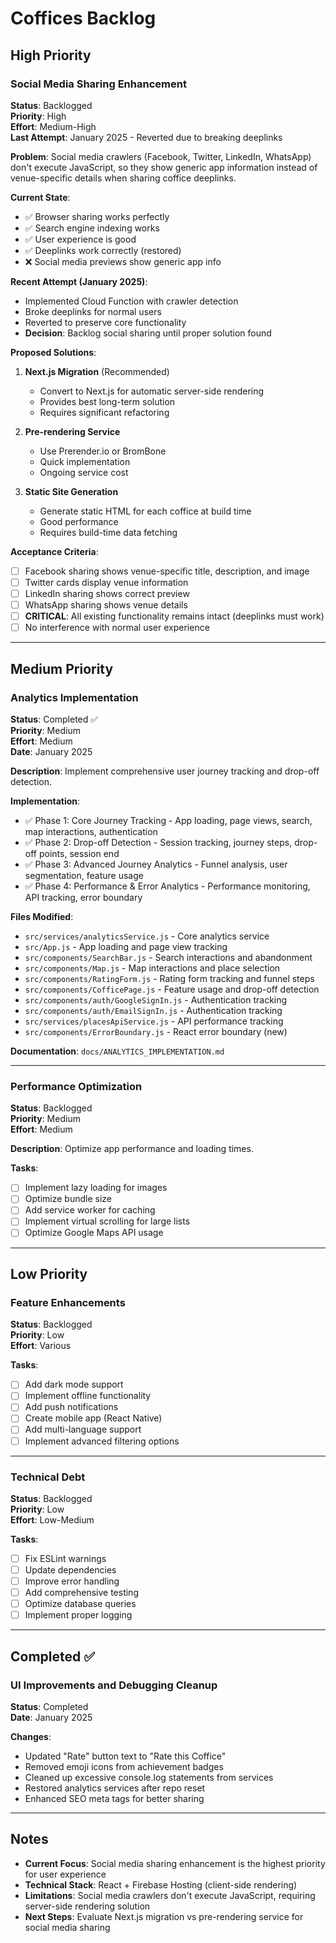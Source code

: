 # Coffices Backlog

## High Priority

### Social Media Sharing Enhancement
**Status**: Backlogged  
**Priority**: High  
**Effort**: Medium-High  
**Last Attempt**: January 2025 - Reverted due to breaking deeplinks

**Problem**: Social media crawlers (Facebook, Twitter, LinkedIn, WhatsApp) don't execute JavaScript, so they show generic app information instead of venue-specific details when sharing coffice deeplinks.

**Current State**: 
- ✅ Browser sharing works perfectly
- ✅ Search engine indexing works
- ✅ User experience is good
- ✅ Deeplinks work correctly (restored)
- ❌ Social media previews show generic app info

**Recent Attempt (January 2025)**:
- Implemented Cloud Function with crawler detection
- Broke deeplinks for normal users
- Reverted to preserve core functionality
- **Decision**: Backlog social sharing until proper solution found

**Proposed Solutions**:
1. **Next.js Migration** (Recommended)
   - Convert to Next.js for automatic server-side rendering
   - Provides best long-term solution
   - Requires significant refactoring

2. **Pre-rendering Service**
   - Use Prerender.io or BromBone
   - Quick implementation
   - Ongoing service cost

3. **Static Site Generation**
   - Generate static HTML for each coffice at build time
   - Good performance
   - Requires build-time data fetching

**Acceptance Criteria**:
- [ ] Facebook sharing shows venue-specific title, description, and image
- [ ] Twitter cards display venue information
- [ ] LinkedIn sharing shows correct preview
- [ ] WhatsApp sharing shows venue details
- [ ] **CRITICAL**: All existing functionality remains intact (deeplinks must work)
- [ ] No interference with normal user experience

---

## Medium Priority

### Analytics Implementation
**Status**: Completed ✅  
**Priority**: Medium  
**Effort**: Medium  
**Date**: January 2025

**Description**: Implement comprehensive user journey tracking and drop-off detection.

**Implementation**: 
- ✅ Phase 1: Core Journey Tracking - App loading, page views, search, map interactions, authentication
- ✅ Phase 2: Drop-off Detection - Session tracking, journey steps, drop-off points, session end
- ✅ Phase 3: Advanced Journey Analytics - Funnel analysis, user segmentation, feature usage
- ✅ Phase 4: Performance & Error Analytics - Performance monitoring, API tracking, error boundary

**Files Modified**:
- `src/services/analyticsService.js` - Core analytics service
- `src/App.js` - App loading and page view tracking
- `src/components/SearchBar.js` - Search interactions and abandonment
- `src/components/Map.js` - Map interactions and place selection
- `src/components/RatingForm.js` - Rating form tracking and funnel steps
- `src/components/CofficePage.js` - Feature usage and drop-off detection
- `src/components/auth/GoogleSignIn.js` - Authentication tracking
- `src/components/auth/EmailSignIn.js` - Authentication tracking
- `src/services/placesApiService.js` - API performance tracking
- `src/components/ErrorBoundary.js` - React error boundary (new)

**Documentation**: `docs/ANALYTICS_IMPLEMENTATION.md`

---

### Performance Optimization
**Status**: Backlogged  
**Priority**: Medium  
**Effort**: Medium  

**Description**: Optimize app performance and loading times.

**Tasks**:
- [ ] Implement lazy loading for images
- [ ] Optimize bundle size
- [ ] Add service worker for caching
- [ ] Implement virtual scrolling for large lists
- [ ] Optimize Google Maps API usage

---

## Low Priority

### Feature Enhancements
**Status**: Backlogged  
**Priority**: Low  
**Effort**: Various  

**Tasks**:
- [ ] Add dark mode support
- [ ] Implement offline functionality
- [ ] Add push notifications
- [ ] Create mobile app (React Native)
- [ ] Add multi-language support
- [ ] Implement advanced filtering options

---

### Technical Debt
**Status**: Backlogged  
**Priority**: Low  
**Effort**: Low-Medium  

**Tasks**:
- [ ] Fix ESLint warnings
- [ ] Update dependencies
- [ ] Improve error handling
- [ ] Add comprehensive testing
- [ ] Optimize database queries
- [ ] Implement proper logging

---

## Completed ✅

### UI Improvements and Debugging Cleanup
**Status**: Completed  
**Date**: January 2025  

**Changes**:
- Updated "Rate" button text to "Rate this Coffice"
- Removed emoji icons from achievement badges
- Cleaned up excessive console.log statements from services
- Restored analytics services after repo reset
- Enhanced SEO meta tags for better sharing

---

## Notes

- **Current Focus**: Social media sharing enhancement is the highest priority for user experience
- **Technical Stack**: React + Firebase Hosting (client-side rendering)
- **Limitations**: Social media crawlers don't execute JavaScript, requiring server-side rendering solution
- **Next Steps**: Evaluate Next.js migration vs pre-rendering service for social media sharing
